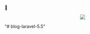 <p align="center"><img src="https://laravel.com/assets/img/components/logo-laravel.svg"></p>

"# blog-laravel-5.5" 
